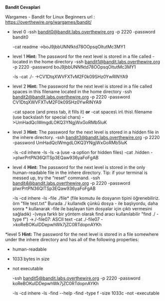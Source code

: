 **Bandit Cevaplari**

Wargames - Bandit for Linux Beginners
url : https://overthewire.org/wargames/bandit/



* level 0
	-ssh bandit0@bandit.labs.overthewire.org -p 2220
	-password bandit0
	
	-cat readme
	->boJ9jbbUNNfktd78OOpsqOltutMc3MY1

* level 1
	**Hint:** The password for the next level is stored in a file called - located in the home directory
	-ssh bandit1@bandit.labs.overthewire.org -p 2220
	-password boJ9jbbUNNfktd78OOpsqOltutMc3MY1
	
	-ls
	-cat ./-
	->CV1DtqXWVFXTvM2F0k09SHz0YwRINYA9

* level 2
	**Hint:** The password for the next level is stored in a file called spaces in this filename located in the home directory
	-ssh bandit2@bandit.labs.overthewire.org -p 2220
	-password CV1DtqXWVFXTvM2F0k09SHz0YwRINYA9
	
	-cat space (and press tab, it fills it) **or**
	-cat spaces\ in\ this\ filename (use backslash for special chars)
	->UmHadQclWmgdLOKQ3YNgjWxGoRMb5luK
	
* level 3
	**Hint:** The password for the next level is stored in a hidden file in the inhere directory.
	-ssh bandit3@bandit.labs.overthewire.org -p 2220
	-password UmHadQclWmgdLOKQ3YNgjWxGoRMb5luK
	
	-ls
	-cd inhere
	-ls
	-ls -a (use -a option for hidden files)
	-cat .hidden
	->pIwrPrtPN36QITSp3EQaw936yaFoFgAB
	
* level 4
	**Hint:** The password for the next level is stored in the only human-readable file in the inhere directory. Tip: if your terminal is messed up, try the “reset” command.
	-ssh bandit4@bandit.labs.overthewire.org -p 2220
	-password pIwrPrtPN36QITSp3EQaw936yaFoFgAB
	
	-ls
	-cd inhere
	-ls
	-file ./file* (file komutu ile dosyanın tipini öğrenebiliriz. örn "file test.txt" Burada ./ kullanıdk çünkü dosya - ile başlıyordu, daha sonra * kullanarak -file ile başlayan tüm dosyalar için çıktı vermesini sağladık)
	-(veya farklı bir yöntem olarak find aracı kullanılabilir "find ./ -type f")
	->./-file07: ASCII text 
	-cat ./-file07
	->koReBOKuIDDepwhWk7jZC0RTdopnAYKh
	
*level 5
	**Hint:** The password for the next level is stored in a file somewhere under the inhere directory and has all of the following properties:
 * human-readable
 * 1033 bytes in size
 * not executable
 
	-ssh bandit5@bandit.labs.overthewire.org -p 2220
	-password koReBOKuIDDepwhWk7jZC0RTdopnAYKh
	
	-ls
	-cd inhere
	-ls
	-find --help
	-find -type f -size 1033c -not -executable
	
	
	
	
	
	
	
	
	
